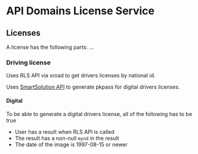 <!-- gitbook-ignore -->

# API Domains License Service

## Licenses

A license has the following parts: ...

### Driving license

Uses RLS API via xroad to get drivers licenses by national id.

Uses [SmartSolution API](https://smartsolutions.gitbook.io/smart-solutions-drivers-license/) to generate pkpass for digital drivers licenses.

#### Digital

To be able to generate a digital drivers license, all of the following has to be true

- User has a result when RLS API is called
- The result has a non-null `mynd` in the result
- The date of the image is 1997-08-15 or newer
